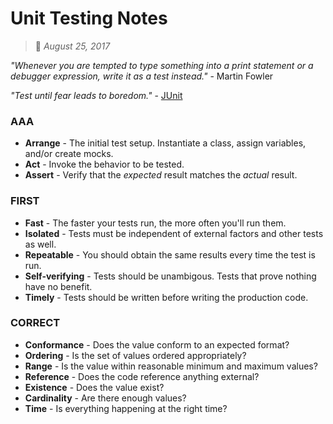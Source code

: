 # Unit Testing Notes
> :calendar: *August 25, 2017*

*"Whenever you are tempted to type something into a print statement or a debugger expression, write it as a test instead."* - Martin Fowler

*"Test until fear leads to boredom."* - [JUnit](http://junit.org/junit4/faq.html#atests_5)

### AAA
 - **Arrange** - The initial test setup. Instantiate a class, assign variables, and/or create mocks.
 - **Act** - Invoke the behavior to be tested.
 - **Assert** - Verify that the *expected* result matches the *actual* result.

### FIRST
 - **Fast** - The faster your tests run, the more often you'll run them.
 - **Isolated** - Tests must be independent of external factors and other tests as well.
 - **Repeatable** - You should obtain the same results every time the test is run.
 - **Self-verifying** - Tests should be unambigous. Tests that prove nothing have no benefit.
 - **Timely** - Tests should be written before writing the production code.

### CORRECT
 - **Conformance** - Does the value conform to an expected format?
 - **Ordering** - Is the set of values ordered appropriately?
 - **Range** - Is the value within reasonable minimum and maximum values?
 - **Reference** - Does the code reference anything external?
 - **Existence** - Does the value exist?
 - **Cardinality** - Are there enough values?
 - **Time** - Is everything happening at the right time?
